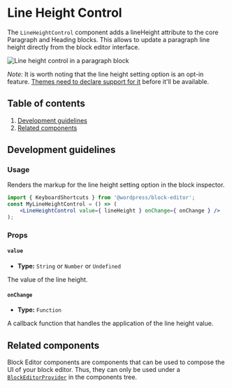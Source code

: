 # Line Height Control

The `LineHeightControl` component adds a lineHeight attribute to the core Paragraph and Heading blocks. This allows to update a paragraph line height directly from the block editor interface.

![Line height control in a paragraph block](https://make.wordpress.org/core/files/2020/09/line-height-for-paragraph-block.png)

_Note:_ It is worth noting that the line height setting option is an opt-in feature. [Themes need to declare support for it](https://developer.wordpress.org/block-editor/developers/themes/theme-support/#supporting-custom-line-heights) before it'll be available.

## Table of contents

1. [Development guidelines](#development-guidelines)
2. [Related components](#related-components)

## Development guidelines

### Usage

Renders the markup for the line height setting option in the block inspector.

```jsx
import { KeyboardShortcuts } from '@wordpress/block-editor';
const MyLineHeightControl = () => (
	<LineHeightControl value={ lineHeight } onChange={ onChange } />
);
```

### Props

#### `value`

-   **Type:** `String` or `Number` or `Undefined`

The value of the line height.

#### `onChange`

-   **Type:** `Function`

A callback function that handles the application of the line height value.

## Related components

Block Editor components are components that can be used to compose the UI of your block editor. Thus, they can only be used under a [`BlockEditorProvider`](https://github.com/WordPress/gutenberg/blob/HEAD/packages/block-editor/src/components/provider/README.md) in the components tree.
